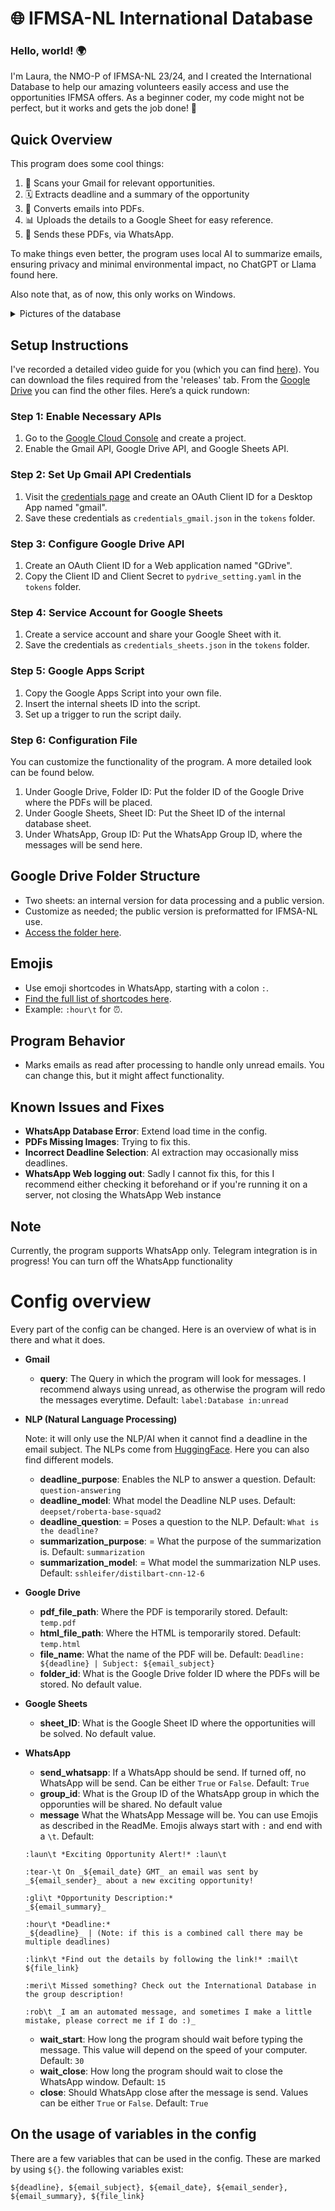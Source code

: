 # 🌐 IFMSA-NL International Database

### Hello, world! 🌍
I'm Laura, the NMO-P of IFMSA-NL 23/24, and I created the International Database to help our amazing volunteers easily access and use the opportunities IFMSA offers. As a beginner coder, my code might not be perfect, but it works and gets the job done! 🚀

## Quick Overview
This program does some cool things:
1. 📧 Scans your Gmail for relevant opportunities.
2. 🗓️ Extracts deadline and a summary of the opportunity
3. 📄 Converts emails into PDFs.
4. 📊 Uploads the details to a Google Sheet for easy reference.
5. 📲 Sends these PDFs,  via WhatsApp.

To make things even better, the program uses local AI to summarize emails, ensuring privacy and minimal environmental impact, no ChatGPT or Llama found here.

Also note that, as of now, this only works on Windows.

<details>
<summary> Pictures of the database </summary>

## Pictures of the database

<img width="664" alt="database_start" src="https://github.com/Lauraevelynnn/IFMSANL_International_Database/assets/167855057/0886a6f2-0d07-4f34-9a22-7f8074854e6a">

<sup>_(Front page of the International Database Sheet, I removed my contact information for privacy)_</sup>
****

<img width="969" alt="database_sheet" src="https://github.com/Lauraevelynnn/IFMSANL_International_Database/assets/167855057/ecefb937-79dc-436a-b066-48ceb39363c1">

<sup>_(All the opportunities lined up)_</sup>
****

<img width="644" alt="whatsapp" src="https://github.com/Lauraevelynnn/IFMSANL_International_Database/assets/167855057/dc58d5d1-14e7-4d5a-a576-c1f17d529a1e">

<sup>_(The message sent on WhatsApp)_</sup>

****

</details>

## Setup Instructions
I've recorded a detailed video guide for you (which you can find [here](https://youtube.com/watch?v=sMn-jyc31u8)). You can download the files required from the 'releases' tab. From the [Google Drive](https://drive.google.com/drive/folders/1PtnCCO9G2ouEJ_F30BNIOzhu37pgPJbn?usp=share_link) you can find the other files. Here’s a quick rundown:

### Step 1: Enable Necessary APIs
1. Go to the [Google Cloud Console](https://console.cloud.google.com/projectselector2/apis/credentials?supportedpurview=project) and create a project.
2. Enable the Gmail API, Google Drive API, and Google Sheets API.

### Step 2: Set Up Gmail API Credentials
1. Visit the [credentials page](https://console.cloud.google.com/apis/credentials?project=peppy-goods-422010-e6&supportedpurview=project) and create an OAuth Client ID for a Desktop App named "gmail".
2. Save these credentials as `credentials_gmail.json` in the `tokens` folder.

### Step 3: Configure Google Drive API
1. Create an OAuth Client ID for a Web application named "GDrive".
2. Copy the Client ID and Client Secret to `pydrive_setting.yaml` in the `tokens` folder.

### Step 4: Service Account for Google Sheets
1. Create a service account and share your Google Sheet with it.
2. Save the credentials as `credentials_sheets.json` in the `tokens` folder.

### Step 5: Google Apps Script
1. Copy the Google Apps Script into your own file.
2. Insert the internal sheets ID into the script.
3. Set up a trigger to run the script daily.

### Step 6: Configuration File
You can customize the functionality of the program. A more detailed look can be found below.
1. Under Google Drive, Folder ID: Put the folder ID of the Google Drive where the PDFs will be placed.
2. Under Google Sheets, Sheet ID: Put the Sheet ID of the internal database sheet.
3. Under WhatsApp, Group ID: Put the WhatsApp Group ID, where the messages will be send here.

## Google Drive Folder Structure
- Two sheets: an internal version for data processing and a public version.
- Customize as needed; the public version is preformatted for IFMSA-NL use.
- [Access the folder here](https://drive.google.com/drive/folders/1PtnCCO9G2ouEJ_F30BNIOzhu37pgPJbn?usp=share_link).

## Emojis
- Use emoji shortcodes in WhatsApp, starting with a colon `:`. 
- [Find the full list of shortcodes here](https://gist.github.com/hkan/264423ab0ee720efb55e05a0f5f90887).
- Example: `:hour\t` for ⏰.

## Program Behavior
- Marks emails as read after processing to handle only unread emails. You can change this, but it might affect functionality.

## Known Issues and Fixes
- **WhatsApp Database Error**: Extend load time in the config.
- **PDFs Missing Images**: Trying to fix this.
- **Incorrect Deadline Selection**: AI extraction may occasionally miss deadlines.
- **WhatsApp Web logging out**: Sadly I cannot fix this, for this I recommend either checking it beforehand or if you're running it on a server, not closing the WhatsApp Web instance

## Note
Currently, the program supports WhatsApp only. Telegram integration is in progress! You can turn off the WhatsApp functionality


# Config overview
Every part of the config can be changed. Here is an overview of what is in there and what it does.

- **Gmail**

    - **query**: The Query in which the program will look for messages. I recommend always using unread, as otherwise the program will redo the messages everytime. Default: `label:Database in:unread`

- **NLP (Natural Language Processing)**
    
    Note: it will only use the NLP/AI when it cannot find a deadline in the email subject. The NLPs come from [HuggingFace](https://huggingface.co). Here you can also find different models.
    - **deadline_purpose**: Enables the NLP to answer a question. Default: `question-answering`
    - **deadline_model**: What model the Deadline NLP uses. Default: `deepset/roberta-base-squad2`
    - **deadline_question**: = Poses a question to the NLP. Default: `What is the deadline?`
    - **summarization_purpose**: = What the purpose of the summarization is. Default: `summarization`
    - **summarization_model**: = What model the summarization NLP uses. Default: `sshleifer/distilbart-cnn-12-6`

- **Google Drive**

    - **pdf_file_path**: Where the PDF is temporarily stored. Default: `temp.pdf`
    - **html_file_path**: Where the HTML is temporarily stored. Default: `temp.html`
    - **file_name**: What the name of the PDF will be. Default: `Deadline: ${deadline} | Subject: ${email_subject}`
    - **folder_id**: What is the Google Drive folder ID where the PDFs will be stored. No default value.

- **Google Sheets**

    - **sheet_ID**: What is the Google Sheet ID where the opportunities will be solved. No default value.

- **WhatsApp**

    - **send_whatsapp**: If a WhatsApp should be send. If turned off, no WhatsApp will be send. Can be either `True` or `False`. Default: `True`
    - **group_id**: What is the Group ID of the WhatsApp group in which the opporunties will be shared. No default value
    - **message** What the WhatsApp Message will be. You can use Emojis as described in the ReadMe. Emojis always start with `:` and end with a `\t`. Default: 

    ```
    :laun\t *Exciting Opportunity Alert!* :laun\t

    :tear-\t On _${email_date} GMT_ an email was sent by _${email_sender}_ about a new exciting opportunity!
    
    :gli\t *Opportunity Description:*
    _${email_summary}_

    :hour\t *Deadline:*
    _${deadline}_ | (Note: if this is a combined call there may be multiple deadlines)
    
    :link\t *Find out the details by following the link!* :mail\t
    ${file_link}
    
    :meri\t Missed something? Check out the International Database in the group description!
    
    :rob\t _I am an automated message, and sometimes I make a little mistake, please correct me if I do :)_
    ```

    - **wait_start**: How long the program should wait before typing the message. This value will depend on the speed of your computer. Default: `30`
    - **wait_close**: How long the program should wait to close the WhatsApp window. Default: `15`
    - **close**: Should WhatsApp close after the message is send. Values can be either `True` or `False`. Default: `True`


## On the usage of variables in the config

There are a few variables that can be used in the config. These are marked by using `${}`. the following variables exist:
    
    ${deadline}, ${email_subject}, ${email_date}, ${email_sender}, ${email_summary}, ${file_link}
